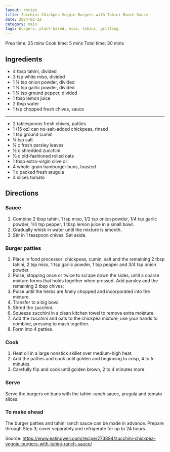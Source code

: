 ```yaml
---
layout: recipe
title: Zucchini-Chickpea Veggie Burgers with Tahini-Ranch Sauce
date: 2024-02-22
category: main
tags: burgers, plant-based, miso, tahini, grilling
---
```


Prep time: 25 mins
Cook time: 5 mins
Total time: 30 mins


## Ingredients

* 4 tbsp tahini, divided
* 3 tsp white miso, divided
* 1 ¼ tsp onion powder, divided
* 1 ¼ tsp garlic powder, divided
* 1 ¼ tsp ground pepper, divided
* 1 tbsp lemon juice
* 2 tbsp water
* 1 tsp chopped fresh chives, sauce
---
* 2 tablespoons fresh chives, patties
* 1 (15 oz) can no-salt-added chickpeas, rinsed
* 1 tsp ground cumin
* ¼ tsp salt
* ¼ c fresh parsley leaves
* ½ c shredded zucchini
* ⅓ c old-fashioned rolled oats
* 1 tbsp extra-virgin olive oil
* 4 whole-grain hamburger buns, toasted
* 1 c packed fresh arugula
* 4 slices tomato

## Directions
### Sauce
1. Combine 2 tbsp tahini, 1 tsp miso, 1/2 tsp onion powder, 1/4 tsp garlic powder, 1/4 tsp pepper, 1 tbsp lemon juice in a small bowl.
1. Gradually whisk in water until the mixture is smooth.
1. Stir in 1 teaspoon chives. Set aside.

### Burger patties
1. Place in food processor: chickpeas, cumin, salt and the remaining 2 tbsp tahini, 2 tsp miso, 1 tsp garlic powder, 1 tsp pepper and 3/4 tsp onion powder.
1. Pulse, stopping once or twice to scrape down the sides, until a coarse mixture forms that holds together when pressed. Add parsley and the remaining 2 tbsp chives;
1. Pulse until the herbs are finely chopped and incorporated into the mixture.
1. Transfer to a big bowl.
2. Shred the zucchini.
3. Squeeze zucchini in a clean kitchen towel to remove extra moisture.
4. Add the zucchini and oats to the chickpea mixture; use your hands to combine, pressing to mash together.
5. Form into 4 patties.

### Cook
1. Heat oil in a large nonstick skillet over medium-high heat.
2. Add the patties and cook until golden and beginning to crisp, 4 to 5 minutes.
3. Carefully flip and cook until golden brown, 2 to 4 minutes more.

### Serve
Serve the burgers on buns with the tahini-ranch sauce, arugula and tomato slices.

### To make ahead
The burger patties and tahini ranch sauce can be made in advance. Prepare through Step 3; cover separately and refrigerate for up to 24 hours.


Source: https://www.eatingwell.com/recipe/273894/zucchini-chickpea-veggie-burgers-with-tahini-ranch-sauce/
